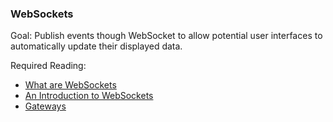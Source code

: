 ### WebSockets
  
Goal: Publish events though WebSocket to allow potential user interfaces to automatically update their displayed data.

Required Reading:
- [What are WebSockets](https://pusher.com/websockets)
- [An Introduction to WebSockets](https://blog.teamtreehouse.com/an-introduction-to-websockets)
- [Gateways](https://docs.nestjs.com/websockets/gateways)
